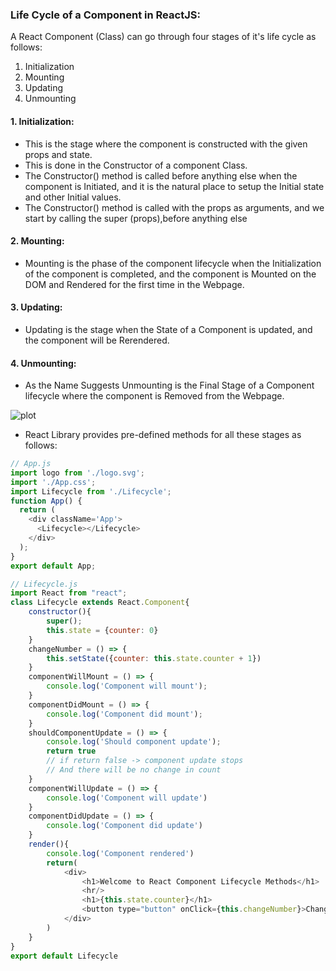 ### Life Cycle of a Component in ReactJS:
A React Component (Class) can go through four stages of it's life cycle as follows:
1. Initialization 
2. Mounting 
3. Updating 
4. Unmounting

#### 1. Initialization:
* This is the stage where the component is constructed with the given props and state.
* This is done in the Constructor of a component Class.
* The Constructor() method is called before anything else when the component is Initiated, and it is the natural place to setup the Initial state and other Initial values.
* The Constructor() method is called with the props as arguments, and we start by calling the super (props),before anything else

#### 2. Mounting:
* Mounting is the phase of the component lifecycle when the Initialization of the component is completed, and the component is Mounted on the DOM and Rendered for the first time in the Webpage. 

#### 3. Updating:
* Updating is the stage when the State of a Component is updated, and the component will be Rerendered.

#### 4. Unmounting:
* As the Name Suggests Unmounting is the Final Stage of a Component lifecycle where the component is Removed from the Webpage.

![plot](./my-app/src/Lifecycle.png)

* React Library provides pre-defined methods for all these stages as follows:

```js
// App.js
import logo from './logo.svg';
import './App.css';
import Lifecycle from './Lifecycle';
function App() {
  return (
    <div className='App'>
      <Lifecycle></Lifecycle>
    </div>
  ); 
}
export default App;

// Lifecycle.js
import React from "react";
class Lifecycle extends React.Component{
    constructor(){
        super();
        this.state = {counter: 0}
    }
    changeNumber = () => {
        this.setState({counter: this.state.counter + 1})
    }
    componentWillMount = () => {
        console.log('Component will mount');
    }
    componentDidMount = () => {
        console.log('Component did mount');
    }
    shouldComponentUpdate = () => {
        console.log('Should component update');
        return true
        // if return false -> component update stops
        // And there will be no change in count
    }
    componentWillUpdate = () => {
        console.log('Component will update')
    }
    componentDidUpdate = () => {
        console.log('Component did update')
    }
    render(){
        console.log('Component rendered')
        return(
            <div>
                <h1>Welcome to React Component Lifecycle Methods</h1>
                <hr/>
                <h1>{this.state.counter}</h1>
                <button type="button" onClick={this.changeNumber}>Change</button>
            </div>
        )
    }
}
export default Lifecycle
```